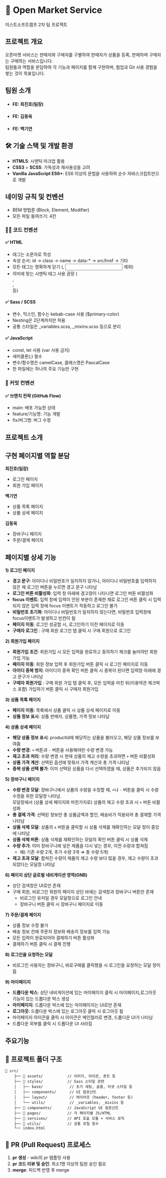 # 🛒 Open Market Service
이스트소프트캠프 2차 팀 프로젝트
## 프로젝트 개요
오픈마켓 서비스는 판매자와 구매자를 구별하여 판매자가 상품을 등록, 판매하며 구매자는 구매하는 서비스입니다.   
팀원들과 역할을 분담하여 각 기능과 페이지를 함께 구현하며, 협업과 Git 사용 경험을 쌓는 것이 목표입니다.
## 팀원 소개
- #### FE: 최진호(팀장)
- #### FE: 김동욱
- #### FE: 백기연
## 🛠️ 기술 스택 및 개발 환경
- **HTML5**: 시맨틱 마크업 활용
- **CSS3** + **SCSS**: 가독성과 재사용성을 고려
- **Vanilla JavaScript ES6+**: ES6 이상의 문법을 사용하여 순수 자바스크립트만으로 개발

## 네이밍 규칙 및 컨벤션
- BEM 방법론 (Block, Element, Modifier)
- 모든 파일 들여쓰기: 4칸
### 🧑‍💻 코드 컨벤션
#### ✅ HTML
- 태그는 소문자로 작성
- 속성 순서: id → class → name → data-* → src/href → 기타
- 모든 태그는 명확하게 닫기 (<img />, <input /> 제외)
- 의미에 맞는 시멘틱 태그 사용 권장 (<section>, <nav>, <main> 등)

#### ✅ Sass / SCSS
- 변수, 믹스인, 함수는 kebab-case 사용 ($primary-color)
- Nesting은 2단계까지만 허용
- 공통 스타일은 _variables.scss, _mixins.scss 등으로 분리

#### ✅ JavaScript
- const, let 사용 (var 사용 금지)
- 세미콜론(;) 필수
- 변수/함수명은 camelCase, 클래스명은 PascalCase
- 한 파일에는 하나의 주요 기능만 구현

### 💬 커밋 컨벤션
#### ✅ 브랜치 전략 (GitHub Flow)
- main: 배포 가능한 상태
- feature/기능명: 기능 개발
- fix/버그명: 버그 수정

## 프로젝트 소개
## 구현 페이지별 역할 분담
**최진호(팀장)**   
- 로그인 페이지   
- 회원 가입 페이지

**백기연**   
- 상품 목록 페이지   
- 상품 상세 페이지

**김동욱**   
- 장바구니 페이지   
- 주문/결제 페이지
## 페이지별 상세 기능    
  **1) 로그인 페이지**
  
  - **경고 문구**: 아이디나 비밀번호가 일치하지 않거나, 아이디나 비밀번호를 입력하지 않은 채 로그인 버튼을 누르면 경고 문구 나타남
  - **로그인 버튼 비활성화**: 입력 창 아래에 경고창이 나타나면 로그인 버튼 비활성화
  - **focus 이벤트**: 입력 창에 입력이 안된 부분이 존재한 채로 로그인 버튼 클릭 시 입력되지 않은 입력 창에 focus 이벤트가 작동하고 로그인 불가
  - **비밀번호 초기화**: 아이디나 비밀번호가 일치하지 않는다면, 비밀번호 입력창에 focus이벤트가 발생하고 빈칸이 됨
  - **페이지 이동**: 로그인 성공할 시, 로그인하기 이전 페이지로 이동
  - **구매자 로그인** : 구매 회원 로그인 탭 클릭 시 구매 회원으로 로그인
  
  **2) 회원가입 페이지**
  
  - **회원가입 조건**: 회원가입 시 모든 입력을 완료하고 동의하기 체크를 눌러야만 회원가입 가능
  - **페이지 이동**: 회원 정보 입력 후 회원가입 버튼 클릭 시 로그인 페이지로 이동
  - **아이디 중복 방지**: 아이디의 중복 확인 버튼 클릭 시 중복이 된다면 입력창 아래에 경고 문구가 나타남
  - **구매자 회원가입** : 구매 회원 가입 탭 클릭 후, 모든 입력을 마친 뒤(이용약관 체크박스 포함) 가입하기 버튼 클릭 시 구매자 회원가입

  **3) 상품 목록 페이지**
  
  - **페이지 이동**: 목록에서 상품 클릭 시 상품 상세 페이지로 이동
  - **상품 정보 표시**: 상품 판매자, 상품명, 가격 정보 나타남
  
  **4) 상품 상세 페이지**
  
  - **해당 상품 정보 표시**: productId에 해당하는 상품을 불러오고, 해당 상품 정보를 보여줌
  - **수량 변경**: `+` 버튼과 `-` 버튼을 사용해야만 수량 변경 가능
  - **재고 초과 처리**: 수량 변경 시 현재 상품의 재고 수량을 초과하면 `+` 버튼 비활성화
  - **상품 가격 계산**: 선택된 옵션에 맞춰서 가격 계산과 총 가격 나타남
  - **중복 상품 선택 불가**: 이미 선택된 상품을 다시 선택하였을 때, 상품은 추가되지 않음
  
  **5) 장바구니 페이지**
  
  - **수량 변경 모달**: 장바구니에서 상품의 수량을 수정할 때, `+`나 `-` 버튼을 클릭 시 수량 수정을 위한 모달창 나타남.    
    모달창에서 (상품 상세 페이지와 마찬가지로) 상품의 재고 수량 초과 시 `+` 버튼 비활성화
  - **총 결제 가격**: 선택된 정보만 총 상품금액과 할인, 배송비가 적용되어 총 결제할 가격 나타남
  - **상품 삭제 모달**: 상품의 `x` 버튼을 클릭할 시 상품 삭제를 재확인하는 모달 창이 중앙에 나타남
  - **상품 삭제 버튼**: 상품 삭제를 재확인하는 모달의 확인 버튼 클릭 시 상품 삭제
  - **수량 추가**: 이미 장바구니에 넣은 제품을 다시 넣는 경우, 이전 수량과 합쳐짐
      - 예) 기존 수량 2개, 추가 수량 3개 ⇒ 총 수량 5개)
  - **재고 초과 모달**: 합쳐진 수량이 제품의 재고 수량 보다 많을 경우, 재고 수량이 초과 되었다는 모달창 나타남
  
  **6) 페이지 상단 글로벌 네비게이션 영역(GNB)**
  
  - 상단 검색창은 UI로만 존재
  - 구매 회원, 비로그인 회원의 페이지 상단 바에는 검색창과 장바구니 버튼만 존재
      - 비로그인 유저일 경우 모달창으로 로그인 안내
      - 장바구니 버튼 클릭 시 장바구니 페이지로 이동
  
  **7) 주문/결제 페이지**
  
  - 상품 정보 수정 불가
  - 배송 정보 칸에 주문자 정보와 배송지 정보를 입력 가능
  - 모든 입력이 완료되어야 결제하기 버튼 활성화
  - 결제하기 버튼 클릭 시 결제 진행
  
  **8) 로그인을 요청하는 모달**
  
  - 비로그인 사용자는 장바구니, 바로구매를 클릭했을 시 로그인을 요청하는 모달 창이 뜸
  
  **9) 마이페이지** 
  
  - **드롭다운 박스**: 상단 네비게이션에 있는 마이페이지 클릭 시 마이페이지,로그아웃 기능이 있는 드롭다운 박스 생성
  - **마이페이지**: 드롭다운 박스에 있는 마이페이지는 UI로만 존재
  - **로그아웃**: 드롭다운 박스에 있는 로그아웃 클릭 시 로그아웃 됨
  - 마이페이지 아이콘을 클릭 시 아이콘은 메인컬러로 변경, 드롭다운 UI가 나타남
  -  드롭다운 외부를 클릭 시 드롭다운 UI 사라짐
  
## 주요기능
## 📁 프로젝트 폴더 구조
```
📁 src/
    ├── 📁 assets/           // 이미지, 아이콘, 폰트 등
    ├── 📁 styles/           // Sass 스타일 관련
    │   ├── base/            // 초기 세팅, 글꼴, 리셋 스타일 등
    │   ├── components/      // UI 컴포넌트
    │   ├── layout/          // 레이아웃 (header, footer 등)
    │   └── utils/           // _variables, _mixins 등
    ├── 📁 components/       // JavaScript UI 컴포넌트
    ├── 📁 pages/            // 각 페이지별 JS/HTML
    ├── 📁 services/         // API 호출 모듈 + 서비스 로직
    ├── 📁 utils/            // 공통 유틸 함수
    └── index.html
```
## 🔁 PR (Pull Request) 프로세스
1. **pr 생성** - wiki의 pr 템플릿 사용
2. **pr 코드 리뷰 및 승인**: 최소1명 이상의 팀원 승인 필요
3. **merge**: 피드백 반영 후 merge

